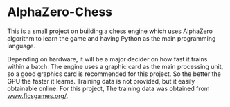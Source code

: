 # AlphaZero-Chess
This is a small project on building a chess engine which uses AlphaZero algorithm to learn the game and having Python as the main programming language. 

Depending on hardware, it will be a major decider on how fast it trains within a batch. The engine uses a graphic card as the main processing unit, so a good graphics card is recommended for this project. So the better the GPU the faster it learns. 
Training data is not provided, but it easily obtainable online. For this project, The training data was obtained from www.ficsgames.org/. 
